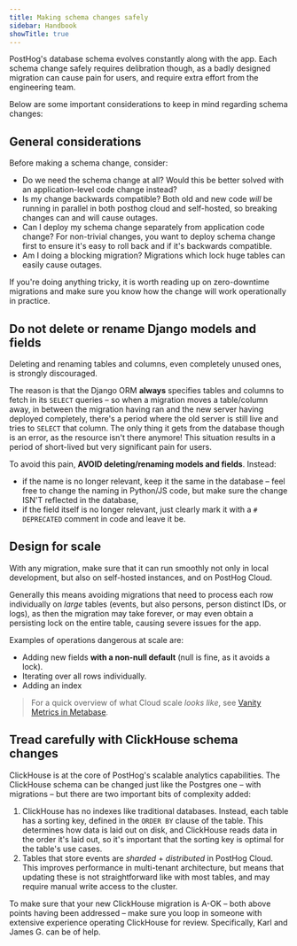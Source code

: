 ```yaml
---
title: Making schema changes safely
sidebar: Handbook
showTitle: true
---
```


PostHog's database schema evolves constantly along with the app.
Each schema change safely requires delibration though, as a badly designed migration can cause pain for users,
and require extra effort from the engineering team.

Below are some important considerations to keep in mind regarding schema changes:

## General considerations

Before making a schema change, consider:
- Do we need the schema change at all? Would this be better solved with an application-level code change instead?
- Is my change backwards compatible? Both old and new code _will_ be running in parallel in both posthog cloud and self-hosted, so breaking changes can and will cause outages.
- Can I deploy my schema change separately from application code change? For non-trivial changes, you want to deploy schema change first to ensure it's easy to roll back and if it's backwards compatible.
- Am I doing a blocking migration? Migrations which lock huge tables can easily cause outages. 

If you're doing anything tricky, it is worth reading up on zero-downtime migrations and make sure you know how the change will work operationally in practice.

## Do not delete or rename Django models and fields

Deleting and renaming tables and columns, even completely unused ones, is strongly discouraged.

The reason is that the Django ORM **always** specifies tables and columns to fetch in its `SELECT` queries – so when a migration moves a table/column away, in between the migration having ran and the new server having deployed completely, there's a period where the old server is still live and tries to `SELECT` that column. The only thing it gets from the database though is an error, as the resource isn't there anymore! This situation results in a period of short-lived but very significant pain for users.

To avoid this pain, **AVOID deleting/renaming models and fields**. Instead:
- if the name is no longer relevant, keep it the same in the database – feel free to change the naming in Python/JS code, but make sure the change ISN'T reflected in the database,
- if the field itself is no longer relevant, just clearly mark it with a `# DEPRECATED` comment in code and leave it be.

## Design for scale

With any migration, make sure that it can run smoothly not only in local development, but also on self-hosted instances, and on PostHog Cloud.

Generally this means avoiding migrations that need to process each row individually on _large_ tables (events, but also persons, person distinct IDs, or logs), as then the migration may take forever, or may even obtain a persisting lock on the entire table, causing severe issues for the app.

Examples of operations dangerous at scale are:
- Adding new fields **with a non-null default** (null is fine, as it avoids a lock).
- Iterating over all rows individually.
- Adding an index

> For a quick overview of what Cloud scale _looks like_, see [Vanity Metrics in Metabase](https://metabase.posthog.net/dashboard/1).

## Tread carefully with ClickHouse schema changes

ClickHouse is at the core of PostHog's scalable analytics capabilities. The ClickHouse schema can be changed just like the Postgres one – with migrations – but there are two important bits of complexity added:

1. ClickHouse has no indexes like traditional databases. Instead, each table has a sorting key, defined in the `ORDER BY` clause of the table. This determines how data is laid out on disk, and ClickHouse reads data in the order it's laid out, so it's important that the sorting key is optimal for the table's use cases.
2. Tables that store events are _sharded_ + _distributed_ in PostHog Cloud. This improves performance in multi-tenant architecture, but means that updating these is not straightforward like with most tables, and may require manual write access to the cluster.

To make sure that your new ClickHouse migration is A-OK – both above points having been addressed – make sure you loop in someone with extensive experience operating ClickHouse for review. Specifically, Karl and James G. can be of help.
